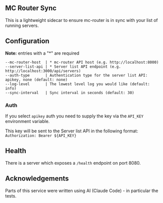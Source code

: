 ## MC Router Sync

This is a lightweight sidecar to ensure mc-router is in sync with your list of running servers.

## Configuration

**Note:** entries with a "\*" are required

```
--mc-router-host  | * mc-router API host (e.g. http://localhost:8000)
--server-list-api | * Server list API endpoint (e.g. http://localhost:3000/api/servers)
--auth-type       | Authentication type for the server list API: apikey, none (default: none)
--log-level       | The lowest level log you would like (default: info)
--sync-interval   | Sync interval in seconds (default: 30)
```

### Auth

If you select `apikey` auth you need to supply the key via the `API_KEY` environment variable.

This key will be sent to the Server list API in the following format: `Authorization: Bearer ${API_KEY}`

## Health

There is a server which exposes a `/health` endpoint on port 8080.

## Acknowledgements

Parts of this service were written using AI (Claude Code) - in particular the tests.
